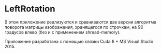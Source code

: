 # LeftRotation

В этом приложение реализуются и сравниваются две версии алгоритма поворота матрицы изображения, хранящегося по строчкам, на 90 градусов влево (без и с применением shread-memory). 

Приложение разработана с помощью связки Cuda 8 + MS Visual Studio 2015.
